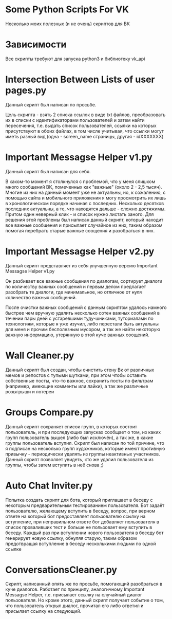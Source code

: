 # Some Python Scripts For VK
Несколько моих полезных (и не очень) скриптов для ВК

# Зависимости
Все скрипты требуют для запуска python3 и библиотеку vk_api

# Intersection Between Lists of user pages.py
Данный скрипт был написан по просьбе.

Цель скрипта - взять 2 списка ссылок в виде txt файлов, преобразовать их в списки с идентификаторами пользователей и затем найти пересечения, т.е. выдать список пользователей, ссылки на которых присутствуют в обоих файлах, в том числе учитывая, что ссылки могут иметь разный вид (одна - screen_name страницы, другая - idXXXXXXX)

# Important Messagse Helper v1.py
Данный скрипт был написан для себя.

В каком-то момент я столкнулся с проблемой, что у меня слишком много сообщений ВК, помеченных как "важные" (около 2 - 2,5 тысяч). Многие из них на данный момент уже не актуальны, но, к сожалению, с помощью сайта и мобильного приложения я могу просмотрить их лишь в хронологическом порядке начиная с последних. Несколько десятков последних актуальны, а те, что находятся дальше - сложно достяжимы. Притом один неверный клик - и список нужно листать заного. Для решения этой проблемы был написан данный скрипт, который находит все важные сообщения и присылает случайное из них, таким образом помогая перебрать старые важные соощения и разобраться в них.

# Important Messagse Helper v2.py
Данный скрипт представляет из себя улучшенную версию Important Messagse Helper v1.py

Он разбивает все важные сообщения по диалогам, сортирует диалоги по количеству важных сообщений и первым делом предлагает разобрать те диалоги, где минимальное, но отличное от нуля количество важных сообщений.

После очистки важных сообщений с данным скриптом удалось намного быстрее чем вручную удалить несколько сотен важных сообщений в течении пары дней с устаревшими туду-шниками, туториалами по технологиям, которые я уже изучил, либо перестали быть актуальны для меня и прочим бесполезным мусором, а так же найти некоторую важную информацию, утерянную в этой куче важных соощений.

# Wall Cleaner.py
Данный скрипт был создан, чтобы очистить стену Вк от различных мемов и репостов с тупыми шутками, при этом чтобы оставить собственные посты, что-то важное, сохранить посты по фильтрам (например, имеющие комменты или лайки), а так же различные розыгрыши и лотереи

# Groups Compare.py
Данный скрипт сохраняет список групп, в которых состоит пользователь, и при последующих запусках сообщает о том, из каких групп пользователь вышел (либо был исключён), а так же, в какие группы пользователь вступил. Скрипт был написан по той причине, что я подписан на несколько групп художников, которые имеют противную привычку - периодически удалять из группы неактивных участников. Данный скрипт позволяет увидеть, кто же удалил пользователя из группы, чтобы затем вступить в неё снова ;)

# Auto Chat Inviter.py
Попытка создать скрипт для бота, который приглашает в беседу с некоторым предварительным тестированием пользователя. Бот задаёт пользователю, желающему вступить в беседу, вопрос, при верном ответе на который бот предоставляет пользователю ссылку на вступление, при неправильном ответе бот добавляет пользователя в список проваливших тест и больше не пользовает ему вступить в беседу. Каждый раз при вступлении нового пользователя в беседу бот генерирует новую ссылку, обнуляя старую, таким образом предотвращая вступление в беседу несколькими людьми по одной ссылке

# ConversationsCleaner.py
Скрипт, написанный опять же по просьбе, помогающий разобраться в куче диалогов. Работает по принципу, аналогичному Important Messagse Helper, т.е. присылает ссылку на случайный диалог пользователя. Но кроме этого, данный скрипт получает событие о том, что пользователь открыл диалог, прочитал его либо ответил и присылает ссылку на следующий.
